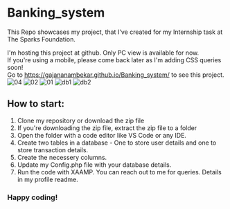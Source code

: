 # Banking_system
This Repo showcases my project, that I've created for my Internship task at The Sparks Foundation.

I'm hosting this project at github.
Only PC view is available for now. <br>
If you're using a mobile, please come back later as I'm adding CSS queries soon!<br>
Go to https://gajananambekar.github.io/Banking_system/  to see this project.
![04](https://user-images.githubusercontent.com/68407684/108596043-759f3480-73a8-11eb-9918-fbd6a2bef918.JPG)
![02](https://user-images.githubusercontent.com/68407684/108596070-ada67780-73a8-11eb-9af2-273af74f0aa1.JPG)
![01](https://user-images.githubusercontent.com/68407684/108596092-cdd63680-73a8-11eb-8a84-adc18011bab9.JPG)
![db1](https://user-images.githubusercontent.com/68407684/108596784-3de6bb80-73ad-11eb-9913-027b0fd6fae5.JPG)
![db2](https://user-images.githubusercontent.com/68407684/108596804-55be3f80-73ad-11eb-88b1-ea6dcfd30b59.JPG)



## How to start:

1. Clone my repository or download the zip file
2. If you're downloading the zip file, extract the zip file to a folder
3. Open the folder with a code editor like VS Code or any IDE.
4. Create two tables in a database - One to store user details and one to store transaction details. 
5. Create the necessery columns.
6. Update my Config.php file with your database details.
7. Run the code with XAAMP. You can reach out to me for queries. Details in my profile readme.

### Happy coding!
